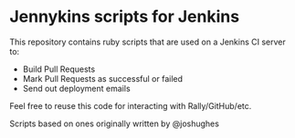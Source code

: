 Jennykins scripts for Jenkins
=============================

This repository contains ruby scripts that are used on a Jenkins CI server to:
- Build Pull Requests
- Mark Pull Requests as successful or failed
- Send out deployment emails

Feel free to reuse this code for interacting with Rally/GitHub/etc.

Scripts based on ones originally written by @joshughes
